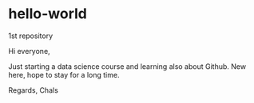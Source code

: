 # hello-world
1st repository

Hi everyone,

Just starting a data science course and learning also about Github. New here, hope to stay for a long time. 

Regards,
Chals
